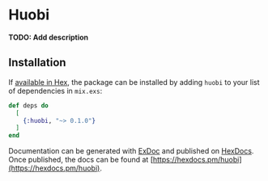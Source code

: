 # Huobi

**TODO: Add description**

## Installation

If [available in Hex](https://hex.pm/docs/publish), the package can be installed
by adding `huobi` to your list of dependencies in `mix.exs`:

```elixir
def deps do
  [
    {:huobi, "~> 0.1.0"}
  ]
end
```

Documentation can be generated with [ExDoc](https://github.com/elixir-lang/ex_doc)
and published on [HexDocs](https://hexdocs.pm). Once published, the docs can
be found at [https://hexdocs.pm/huobi](https://hexdocs.pm/huobi).

